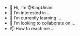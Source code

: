 - 👋 Hi, I’m @KingUman
- 👀 I’m interested in ...
- 🌱 I’m currently learning ...
- 💞️ I’m looking to collaborate on ...
- 📫 How to reach me ...

<!---
KingUman/KingUman is a ✨ special ✨ repository because its `README.md` (this file) appears on your GitHub profile.
You can click the Preview link to take a look at your changes.
--->
